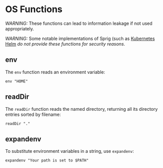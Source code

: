 # OS Functions

_WARNING:_ These functions can lead to information leakage if not used
appropriately.

_WARNING:_ Some notable implementations of Sprig (such as
[Kubernetes Helm](http://helm.sh) _do not provide these functions for security
reasons_.

## env

The `env` function reads an environment variable:

```
env "HOME"
```

## readDir

The `readDir` function reads the named directory, returning all its directory entries sorted by filename:

```
readDir "."
```

## expandenv

To substitute environment variables in a string, use `expandenv`:

```
expandenv "Your path is set to $PATH"
```
